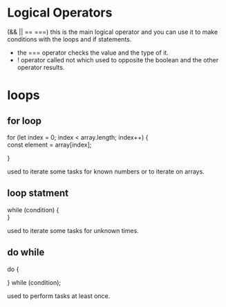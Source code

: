 # Logical Operators

(&& || == ===) this is the main logical operator and you can use it to make conditions with the loops and if statements.

- the === operator checks the value and the type of it.
- ! operator called not which used to opposite the boolean and the other operator results.

# loops

## for loop

for (let index = 0; index < array.length; index++) {
<br>
const element = array[index];

}

used to iterate some tasks for known numbers or to iterate on arrays.

## loop statment

while (condition) {
<br>
}

used to iterate some tasks for unknown times.

## do while

do {

} while (condition);

used to perform tasks at least once.

